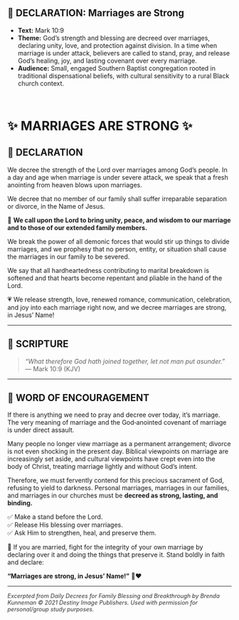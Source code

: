 <link rel="stylesheet" href="../../style.css">


## 📜 DECLARATION: **Marriages are Strong**

<section class="overview-box">

- **Text:** Mark 10:9
- **Theme:** God’s strength and blessing are decreed over marriages, declaring unity, love, and protection against division. In a time when marriage is under attack, believers are called to stand, pray, and release God’s healing, joy, and lasting covenant over every marriage.
- **Audience:** Small, engaged Southern Baptist congregation rooted in traditional dispensational beliefs, with cultural sensitivity to a rural Black church context.

</section>


<br>

 


# ✨ MARRIAGES ARE STRONG ✨  


## 📜 DECLARATION  

We decree the strength of the Lord over marriages among God’s people. In a day and age when marriage is under severe attack, we speak that a fresh anointing from heaven blows upon marriages.  

We decree that no member of our family shall suffer irreparable separation or divorce, in the Name of Jesus.  

🙌 **We call upon the Lord to bring unity, peace, and wisdom to our marriage and to those of our extended family members.**  

We break the power of all demonic forces that would stir up things to divide marriages, and we prophesy that no person, entity, or situation shall cause the marriages in our family to be severed.  

We say that all hardheartedness contributing to marital breakdown is softened and that hearts become repentant and pliable in the hand of the Lord.  

💗 We release strength, love, renewed romance, communication, celebration, and joy into each marriage right now, and we decree marriages are strong, in Jesus’ Name!  

***

## 📖 SCRIPTURE  

> *“What therefore God hath joined together, let not man put asunder.”*  
> — Mark 10:9 (KJV)  

***

## 🌟 WORD OF ENCOURAGEMENT  

If there is anything we need to pray and decree over today, it’s marriage. The very meaning of marriage and the God‑anointed covenant of marriage is under direct assault.  

Many people no longer view marriage as a permanent arrangement; divorce is not even shocking in the present day. Biblical viewpoints on marriage are increasingly set aside, and cultural viewpoints have crept even into the body of Christ, treating marriage lightly and without God’s intent.  

Therefore, we must fervently contend for this precious sacrament of God, refusing to yield to darkness. Personal marriages, marriages in our families, and marriages in our churches must be **decreed as strong, lasting, and binding.**  

✅ Make a stand before the Lord.  
✅ Release His blessing over marriages.  
✅ Ask Him to strengthen, heal, and preserve them.  

💍 If you are married, fight for the integrity of your own marriage by declaring over it and doing the things that preserve it. Stand boldly in faith and declare:  

**“Marriages are strong, in Jesus’ Name!”** 🙏❤️  


---

<footer style="color:#333; font-style:italic; font-size: .8rem">
Excerpted from Daily Decrees for Family Blessing and Breakthrough by Brenda Kunneman
© 2021 Destiny Image Publishers. Used with permission for personal/group study purposes.
</footer>